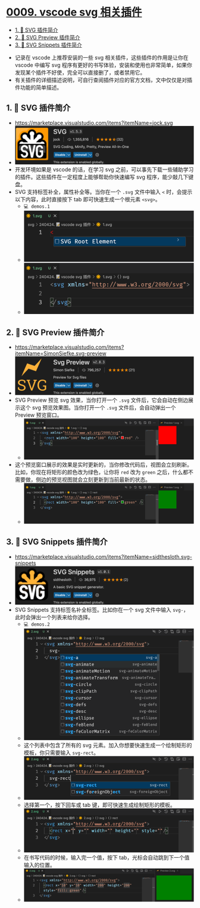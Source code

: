 # [0009. vscode svg 相关插件](https://github.com/Tdahuyou/TNotes.svg/tree/main/notes/0009.%20vscode%20svg%20%E7%9B%B8%E5%85%B3%E6%8F%92%E4%BB%B6)

<!-- region:toc -->

- [1. 📒 SVG 插件简介](#1--svg-插件简介)
- [2. 📒 SVG Preview 插件简介](#2--svg-preview-插件简介)
- [3. 📒 SVG Snippets 插件简介](#3--svg-snippets-插件简介)

<!-- endregion:toc -->
- 记录在 vscode 上推荐安装的一些 svg 相关插件，这些插件的作用是让你在 vscode 中编写 svg 程序有更好的书写体验，安装和使用也非常简单，如果你发现某个插件不好使，完全可以直接删了，或者禁用它。
- 有关插件的详细描述说明，可自行查阅插件对应的官方文档，文中仅仅是对插件功能的简单描述。

## 1. 📒 SVG 插件简介

- https://marketplace.visualstudio.com/items?itemName=jock.svg
- ![](assets/2024-12-09-15-18-11.png)
- 开发环境如果是 vscode 的话，在学习 svg 之前，可以事先下载一些辅助学习的插件。这些插件在一定程度上能够帮助你快速编写 svg 程序，能少敲几下键盘。
- SVG 支持标签补全，属性补全等。当你在一个 `.svg` 文件中输入 `<` 时，会提示以下内容，此时直接按下 tab 即可快速生成一个根元素 `<svg>`。
  - `💻 demos.1`
  - ![](assets/2024-12-09-15-18-30.png)
  - ![](assets/2024-12-09-15-18-49.png)

## 2. 📒 SVG Preview 插件简介

- https://marketplace.visualstudio.com/items?itemName=SimonSiefke.svg-preview
- ![](assets/2024-12-09-15-19-00.png)
- SVG Preview 预览 svg 效果，当你打开一个 `.svg` 文件后，它会自动在侧边展示这个 svg 预览效果图。当你打开一个 `.svg` 文件后，会自动弹出一个 Preview 预览窗口。
  - ![](assets/2024-12-09-15-19-09.png)
- 这个预览窗口展示的效果是实时更新的，当你修改代码后，视图会立刻刷新。比如，你现在将矩形的颜色改为绿色，让你将 `red` 改为 `green` 之后，什么都不需要做，侧边的预览视图就会立刻更新到当前最新的状态。
  - ![](assets/2024-12-09-15-19-20.png)

## 3. 📒 SVG Snippets 插件简介

- https://marketplace.visualstudio.com/items?itemName=sidthesloth.svg-snippets
- ![](assets/2024-12-09-15-19-36.png)
- SVG Snippets 支持标签名补全标签。比如你在一个 svg 文件中输入 `svg-`，此时会弹出一个列表来给你选择。
  - `💻 demos.2`
  - ![](assets/2024-12-09-15-19-45.png)
  - 这个列表中包含了所有的 svg 元素。加入你想要快速生成一个绘制矩形的模板，你只需要输入 `svg-rect`。
  - ![](assets/2024-12-09-15-19-57.png)
  - 选择第一个，按下回车或 tab 键，即可快速生成绘制矩形的模板。
  - ![](assets/2024-12-09-15-20-06.png)
  - 在书写代码的时候，输入完一个值，按下 tab，光标会自动跳到下一个值输入的位置。
  - ![](assets/2024-12-09-15-20-32.png)
